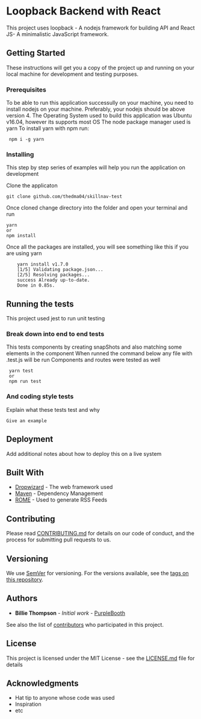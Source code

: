 # Loopback Backend with React

This project uses loopback - A nodejs framework for building API and React JS- A minimalistic JavaScript framework.

## Getting Started

These instructions will get you a copy of the project up and running on your local machine for development and testing purposes.

### Prerequisites

To be able to run this application successully on your machine, you need to install nodejs on your machine. Preferably, your nodejs should be above version 4.
The Operating System used to build this application was Ubuntu v16.04, however its supports most OS
The node package manager used is yarn
To install yarn with npm run:

```
 npm i -g yarn
```

### Installing

This step by step series of examples will help you run the application on development


Clone the applicaton

```
git clone github.com/thedma04/skillnav-test
```

Once cloned change directory into the folder and open your terminal and run

```
yarn 
or 
npm install
```

Once all the packages are installed, you will see something like this if you are using yarn

```
    yarn install v1.7.0
    [1/5] Validating package.json...
    [2/5] Resolving packages...
    success Already up-to-date.
    Done in 0.85s.

```

## Running the tests

This project used jest to run unit testing

### Break down into end to end tests

This tests components by creating snapShots and also matching some elements in the component
When runned the command below any file with .test.js will be run
Components and routes were tested as well

```
 yarn test
 or
 npm run test
```

### And coding style tests

Explain what these tests test and why

```
Give an example
```

## Deployment

Add additional notes about how to deploy this on a live system

## Built With

* [Dropwizard](http://www.dropwizard.io/1.0.2/docs/) - The web framework used
* [Maven](https://maven.apache.org/) - Dependency Management
* [ROME](https://rometools.github.io/rome/) - Used to generate RSS Feeds

## Contributing

Please read [CONTRIBUTING.md](https://gist.github.com/PurpleBooth/b24679402957c63ec426) for details on our code of conduct, and the process for submitting pull requests to us.

## Versioning

We use [SemVer](http://semver.org/) for versioning. For the versions available, see the [tags on this repository](https://github.com/your/project/tags). 

## Authors

* **Billie Thompson** - *Initial work* - [PurpleBooth](https://github.com/PurpleBooth)

See also the list of [contributors](https://github.com/your/project/contributors) who participated in this project.

## License

This project is licensed under the MIT License - see the [LICENSE.md](LICENSE.md) file for details

## Acknowledgments

* Hat tip to anyone whose code was used
* Inspiration
* etc

